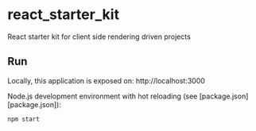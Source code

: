 # react_starter_kit

React starter kit for client side rendering driven projects

## Run

Locally, this application is exposed on: http://localhost:3000

Node.js development environment with hot reloading (see [package.json][package.json]):
```bash
npm start
```
